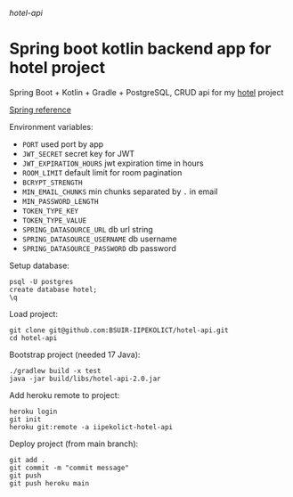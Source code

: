 *hotel-api*
# Spring boot kotlin backend app for hotel project

Spring Boot + Kotlin + Gradle + PostgreSQL, CRUD api for my [hotel](https://github.com/BSUIR-IIPEKOLICT/hotel) project

[Spring reference](HELP.md)

Environment variables:
- `PORT` used port by app
- `JWT_SECRET` secret key for JWT
- `JWT_EXPIRATION_HOURS` jwt expiration time in hours
- `ROOM_LIMIT` default limit for room pagination
- `BCRYPT_STRENGTH`
- `MIN_EMAIL_CHUNKS` min chunks separated by `.` in email
- `MIN_PASSWORD_LENGTH`
- `TOKEN_TYPE_KEY`
- `TOKEN_TYPE_VALUE`
- `SPRING_DATASOURCE_URL` db url string
- `SPRING_DATASOURCE_USERNAME` db username
- `SPRING_DATASOURCE_PASSWORD` db password

Setup database:
```shell
psql -U postgres
create database hotel;
\q
```

Load project:
```shell
git clone git@github.com:BSUIR-IIPEKOLICT/hotel-api.git
cd hotel-api
```

Bootstrap project (needed 17 Java):
```shell
./gradlew build -x test
java -jar build/libs/hotel-api-2.0.jar
```

Add heroku remote to project:
```shell
heroku login
git init
heroku git:remote -a iipekolict-hotel-api
```

Deploy project (from main branch):
```shell
git add .
git commit -m "commit message"
git push
git push heroku main
```
